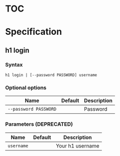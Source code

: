 # TOC



# Specification

## h1 login

### Syntax

```h1 login | [--password PASSWORD] username```

### Optional options

| Name | Default | Description | 
| ---- | ------- | ----------- |
| ```--password PASSWORD``` |  | Password |

### Parameters (DEPRECATED)

| Name | Default | Description | 
| ---- | ------- | ----------- |
| ```username``` |  | Your h1 username |

